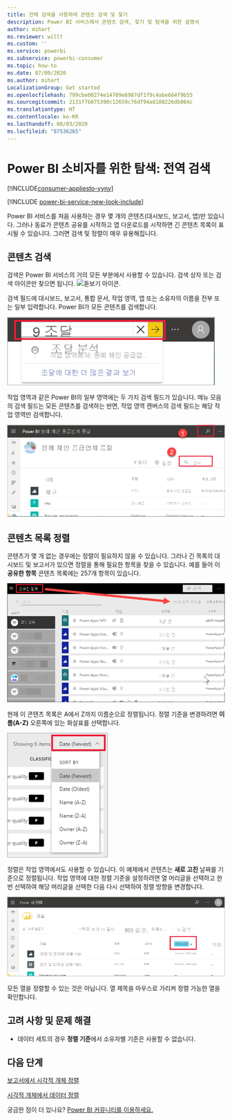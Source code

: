 ```yaml
---
title: 전체 검색을 사용하여 콘텐츠 검색 및 찾기
description: Power BI 서비스에서 콘텐츠 검색, 찾기 및 탐색을 위한 설명서
author: mihart
ms.reviewer: willt
ms.custom: ''
ms.service: powerbi
ms.subservice: powerbi-consumer
ms.topic: how-to
ms.date: 07/09/2020
ms.author: mihart
LocalizationGroup: Get started
ms.openlocfilehash: 799cbe00274e14709e6987df1f9c4abe664f9b55
ms.sourcegitcommit: 2131f7b075390c12659c76df94a8108226db084c
ms.translationtype: HT
ms.contentlocale: ko-KR
ms.lasthandoff: 08/03/2020
ms.locfileid: "87536265"
---
```

# <a name="navigation-for-power-bi-consumers-global-search"></a>Power BI 소비자를 위한 탐색: 전역 검색

[!INCLUDE[consumer-appliesto-yyny](../includes/consumer-appliesto-yyny.md)]

[!INCLUDE [power-bi-service-new-look-include](../includes/power-bi-service-new-look-include.md)]


Power BI 서비스를 처음 사용하는 경우 몇 개의 콘텐츠(대시보드, 보고서, 앱)만 있습니다. 그러나 동료가 콘텐츠 공유를 시작하고 앱 다운로드를 시작하면 긴 콘텐츠 목록이 표시될 수 있습니다. 그러면 검색 및 정렬이 매우 유용해집니다.

## <a name="searching-for-content"></a>콘텐츠 검색
 검색은 Power BI 서비스의 거의 모든 부분에서 사용할 수 있습니다. 검색 상자 또는 검색 아이콘만 찾으면 됩니다. ![돋보기 아이콘](./media/end-user-search-sort/power-bi-search-icon.png).

 검색 필드에 대시보드, 보고서, 통합 문서, 작업 영역, 앱 또는 소유자의 이름을 전부 또는 일부 입력합니다. Power BI가 모든 콘텐츠를 검색합니다. 

 ![보고서 검색](./media/end-user-search-sort/power-bi-search-field.png) 

 작업 영역과 같은 Power BI의 일부 영역에는 두 가지 검색 필드가 있습니다. 메뉴 모음의 검색 필드는 모든 콘텐츠를 검색하는 반면, 작업 영역 캔버스의 검색 필드는 해당 작업 영역만 검색합니다.

 ![작업 영역 내에서 검색](./media/end-user-search-sort/power-bi-search-fields.png) 

## <a name="sorting-content-lists"></a>콘텐츠 목록 정렬

콘텐츠가 몇 개 없는 경우에는 정렬이 필요하지 않을 수 있습니다.  그러나 긴 목록의 대시보드 및 보고서가 있으면 정렬을 통해 필요한 항목을 찾을 수 있습니다. 예를 들어 이 **공유한 항목** 콘텐츠 목록에는 257개 항목이 있습니다. 

![공유한 항목 콘텐츠 목록](./media/end-user-search-sort/power-bi-all-shared.png)

현재 이 콘텐츠 목록은 A에서 Z까지 이름순으로 정렬됩니다. 정렬 기준을 변경하려면 **이름(A-Z)** 오른쪽에 있는 화살표를 선택합니다.

![정렬 드롭다운 메뉴](./media/end-user-search-sort/power-bi-sort-date.png)


정렬은 작업 영역에서도 사용할 수 있습니다. 이 예제에서 콘텐츠는 **새로 고친** 날짜를 기준으로 정렬됩니다. 작업 영역에 대한 정렬 기준을 설정하려면 열 머리글을 선택하고 한 번 선택하여 해당 머리글을 선택한 다음 다시 선택하여 정렬 방향을 변경합니다. 

![보고서 검색](./media/end-user-search-sort/power-bi-workspace-sort.png)

모든 열을 정렬할 수 있는 것은 아닙니다. 열 제목을 마우스로 가리켜 정렬 가능한 열을 확인합니다.


## <a name="considerations-and-troubleshooting"></a>고려 사항 및 문제 해결
* 데이터 세트의 경우 **정렬 기준**에서 소유자별 기준은 사용할 수 없습니다.

## <a name="next-steps"></a>다음 단계
[보고서에서 시각적 개체 정렬](end-user-change-sort.md)

[시각적 개체에서 데이터 정렬](end-user-change-sort.md)

궁금한 점이 더 있나요? [Power BI 커뮤니티를 이용하세요.](https://community.powerbi.com/)
